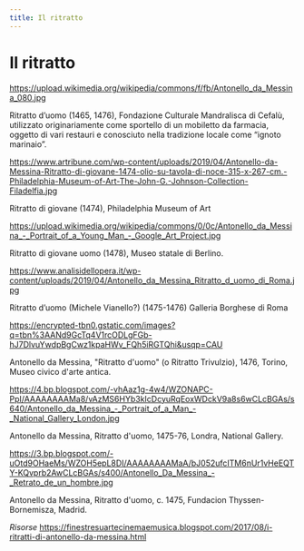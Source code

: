 ```yaml
---
title: Il ritratto
---
```


# Il ritratto

https://upload.wikimedia.org/wikipedia/commons/f/fb/Antonello_da_Messina_080.jpg

Ritratto d’uomo (1465, 1476), Fondazione Culturale Mandralisca di Cefalù, utilizzato originariamente come sportello di un mobiletto da farmacia, oggetto di vari restauri e conosciuto nella tradizione locale come “ignoto marinaio”.

https://www.artribune.com/wp-content/uploads/2019/04/Antonello-da-Messina-Ritratto-di-giovane-1474-olio-su-tavola-di-noce-315-x-267-cm.-Philadelphia-Museum-of-Art-The-John-G.-Johnson-Collection-Filadelfia.jpg

Ritratto di giovane (1474), Philadelphia Museum of Art

https://upload.wikimedia.org/wikipedia/commons/0/0c/Antonello_da_Messina_-_Portrait_of_a_Young_Man_-_Google_Art_Project.jpg
 
Ritratto di giovane uomo (1478), Museo statale di Berlino.

https://www.analisidellopera.it/wp-content/uploads/2019/04/Antonello_da_Messina_Ritratto_d_uomo_di_Roma.jpg

Ritratto d’uomo (Michele Vianello?) (1475-1476)  Galleria Borghese di Roma

https://encrypted-tbn0.gstatic.com/images?q=tbn%3AANd9GcTq4V1rcODLgFGb-hJ7DlvuYwdpBgCwz1kpaHWv_FQh5iRGTQhi&usqp=CAU

Antonello da Messina, "Ritratto d'uomo" (o Ritratto Trivulzio), 1476, Torino, Museo civico d'arte antica.

https://4.bp.blogspot.com/-vhAaz1g-4w4/WZONAPC-PpI/AAAAAAAAMa8/vAzMS6HYb3kIcDcyuRqEoxWDckV9a8s6wCLcBGAs/s640/Antonello_da_Messina_-_Portrait_of_a_Man_-_National_Gallery_London.jpg

Antonello da Messina, Ritratto d'uomo, 1475-76, Londra, National Gallery.


https://3.bp.blogspot.com/-uOtd9OHaeMs/WZOH5epL8DI/AAAAAAAAMaA/bJ052ufcITM6nUr1vHeEQTY-KQvprb2AwCLcBGAs/s400/Antonello_Da_Messina_-_Retrato_de_un_hombre.jpg

Antonello da Messina, Ritratto d'uomo, c. 1475, Fundacion Thyssen-Bornemisza, Madrid.

*Risorse*
https://finestresuartecinemaemusica.blogspot.com/2017/08/i-ritratti-di-antonello-da-messina.html
